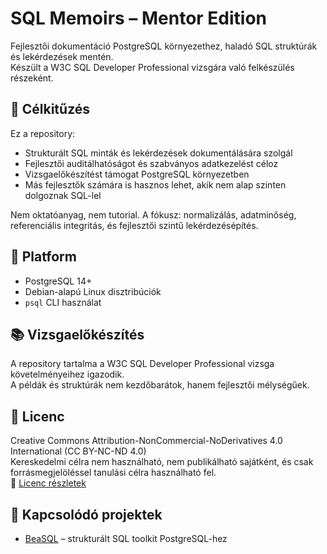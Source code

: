 # SQL Memoirs – Mentor Edition

Fejlesztői dokumentáció PostgreSQL környezethez, haladó SQL struktúrák és lekérdezések mentén.  
Készült a W3C SQL Developer Professional vizsgára való felkészülés részeként.

## 🎯 Célkitűzés

Ez a repository:
- Strukturált SQL minták és lekérdezések dokumentálására szolgál
- Fejlesztői auditálhatóságot és szabványos adatkezelést céloz
- Vizsgaelőkészítést támogat PostgreSQL környezetben
- Más fejlesztők számára is hasznos lehet, akik nem alap szinten dolgoznak SQL-lel

Nem oktatóanyag, nem tutorial. A fókusz: normalizálás, adatminőség, referenciális integritás, és fejlesztői szintű lekérdezésépítés.

## 🐧 Platform

- PostgreSQL 14+
- Debian-alapú Linux disztribúciók
- `psql` CLI használat

## 📚 Vizsgaelőkészítés

A repository tartalma a W3C SQL Developer Professional vizsga követelményeihez igazodik.  
A példák és struktúrák nem kezdőbarátok, hanem fejlesztői mélységűek.

## 📖 Licenc

Creative Commons Attribution-NonCommercial-NoDerivatives 4.0 International (CC BY-NC-ND 4.0)  
Kereskedelmi célra nem használható, nem publikálható sajátként, és csak forrásmegjelöléssel tanulási célra használható fel.  
🔗 [Licenc részletek](https://creativecommons.org/licenses/by-nc-nd/4.0/)

## 🔗 Kapcsolódó projektek

- [BeaSQL](https://github.com/BeatrixZselezny/BeaSQL) – strukturált SQL toolkit PostgreSQL-hez
